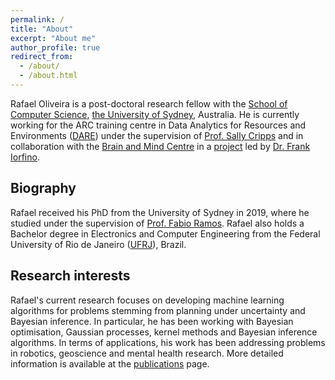 ```yaml
---
permalink: /
title: "About"
excerpt: "About me"
author_profile: true
redirect_from: 
  - /about/
  - /about.html
---
```


Rafael Oliveira is a post-doctoral research fellow with the 
[School of Computer Science](https://sydney.edu.au/engineering/about/school-of-computer-science.html), 
[the University of Sydney](https://sydney.edu.au), Australia.
He is currently working for the ARC training centre in Data Analytics for Resources and Environments
([DARE](https://darecentre.org.au/)) under the supervision of
[Prof. Sally Cripps](https://www.sydney.edu.au/science/about/our-people/academic-staff/sally-cripps.html)
and in collaboration with the [Brain and Mind Centre](https://www.sydney.edu.au/brain-mind/) in a
[project](https://www.sydney.edu.au/news-opinion/news/2020/07/08/ai-medical-research-projects-receive--7-1-million-funding.html)
led by [Dr. Frank Iorfino](https://www.sydney.edu.au/medicine-health/about/our-people/academic-staff/frank-iorfino.html).

Biography
---
Rafael received his PhD from the University of Sydney in 2019, where he studied under the supervision of
 [Prof. Fabio Ramos](http://web.it.usyd.edu.au/~framos/Home.html).
 Rafael also holds a Bachelor degree in Electronics and Computer Engineering from the 
 Federal University of Rio de Janeiro ([UFRJ](https://ufrj.br)), Brazil.

Research interests
---
Rafael's current research focuses on developing machine learning algorithms for problems stemming from 
planning under uncertainty and Bayesian inference. In particular, he has been working with Bayesian optimisation, 
Gaussian processes, kernel methods and Bayesian inference algorithms. In terms of applications, his
work has been addressing problems in robotics, geoscience and mental health research.
More detailed information is available at the [publications](publications.md) page.
